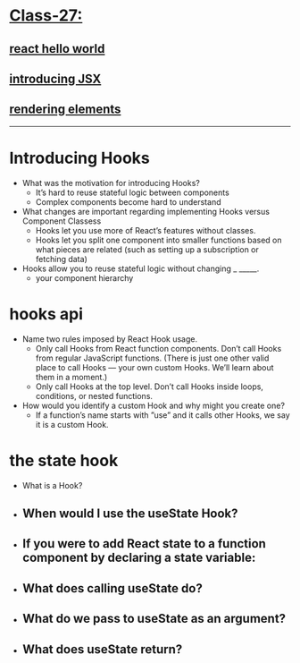 # [Class-27:](/README.md)


## [react hello world](https://reactjs.org/docs/hooks-intro.html#motivation)
## [introducing JSX](https://reactjs.org/docs/hooks-overview.html)
## [rendering elements](https://reactjs.org/docs/hooks-state.html)
<hr>



# Introducing Hooks

- What was the motivation for introducing Hooks?
  - It’s hard to reuse stateful logic between components
  - Complex components become hard to understand
- What changes are important regarding implementing Hooks versus Component Classess
  - Hooks let you use more of React’s features without classes.
  - Hooks let you split one component into smaller functions based on what pieces are related (such as setting up a subscription or fetching data)
- Hooks allow you to reuse stateful logic without changing _ _____.
  - your component hierarchy

# hooks api

- Name two rules imposed by React Hook usage.
  - Only call Hooks from React function components. Don’t call Hooks from regular JavaScript functions. (There is just one other valid place to call Hooks — your own custom Hooks. We’ll learn about them in a moment.)
  - Only call Hooks at the top level. Don’t call Hooks inside loops, conditions, or nested functions.
- How would you identify a custom Hook and why might you create one?
  - If a function’s name starts with ”use” and it calls other Hooks, we say it is a custom Hook. 

# the state hook

- What is a Hook?
- When would I use the useState Hook?
  - 
- If you were to add React state to a function component by declaring a state variable:
  - 
- What does calling useState do?
  - 
- What do we pass to useState as an argument?
  - 
- What does useState return?
  - 
